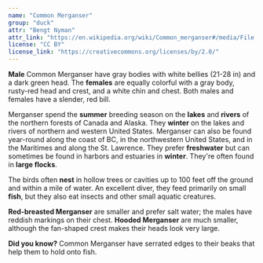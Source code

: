 ```yaml
---
name: "Common Merganser"
group: "duck"
attr: "Bengt Nyman"
attr_link: "https://en.wikipedia.org/wiki/Common_merganser#/media/File:Mergus_merganser,_female_and_male,_Vaxholm,_Sweden.jpg"
license: "CC BY"
license_link: "https://creativecommons.org/licenses/by/2.0/"
---
```

**Male** Common Merganser have gray bodies with white bellies (21-28 in) and a dark green head. The **females** are equally colorful with a gray body, rusty-red head and crest, and a white chin and chest. Both males and females have a slender, red bill.

Merganser spend the **summer** breeding season on the **lakes** and **rivers** of the northern forests of Canada and Alaska. They **winter** on the lakes and rivers of northern and western United States. Merganser can also be found year-round along the coast of BC, in the northwestern United States, and in the Maritimes and along the St. Lawrence.  They prefer **freshwater** but can sometimes be found in harbors and estuaries in **winter**. They're often found in **large flocks**.

The birds often **nest** in hollow trees or cavities up to 100 feet off the ground and within a mile of water. An excellent diver, they feed primarily on small **fish**, but they also eat insects and other small aquatic creatures.

**Red-breasted Merganser** are smaller and prefer salt water; the males have reddish markings on their chest. **Hooded Merganser** are much smaller, although the fan-shaped crest makes their heads look very large.

**Did you know?** Common Merganser have serrated edges to their beaks that help them to hold onto fish.
